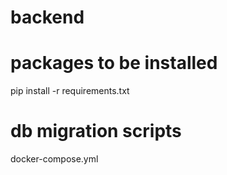 # backend

# packages to be installed
pip install -r requirements.txt

# db migration scripts

docker-compose.yml

